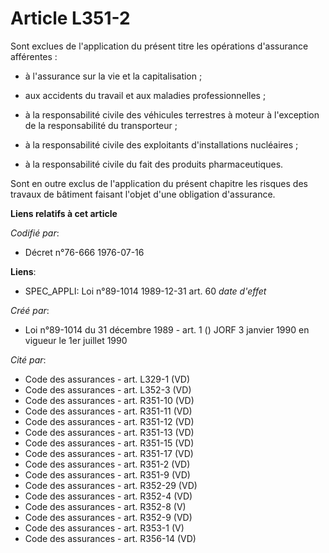 # Article L351-2

Sont exclues de l'application du présent titre les opérations d'assurance afférentes :

- à l'assurance sur la vie et la capitalisation ;

- aux accidents du travail et aux maladies professionnelles ;

- à la responsabilité civile des véhicules terrestres à moteur à l'exception de la responsabilité du transporteur ;

- à la responsabilité civile des exploitants d'installations nucléaires ;

- à la responsabilité civile du fait des produits pharmaceutiques.

Sont en outre exclus de l'application du présent chapitre les risques des travaux de bâtiment faisant l'objet d'une
obligation d'assurance.

**Liens relatifs à cet article**

_Codifié par_:

  - Décret n°76-666 1976-07-16

**Liens**:

  - SPEC_APPLI: Loi n°89-1014 1989-12-31 art. 60 *date d'effet*

_Créé par_:

  - Loi n°89-1014 du 31 décembre 1989 - art. 1 () JORF 3 janvier 1990 en vigueur le 1er juillet 1990

_Cité par_:

  - Code des assurances - art. L329-1 (VD)
  - Code des assurances - art. L352-3 (VD)
  - Code des assurances - art. R351-10 (VD)
  - Code des assurances - art. R351-11 (VD)
  - Code des assurances - art. R351-12 (VD)
  - Code des assurances - art. R351-13 (VD)
  - Code des assurances - art. R351-15 (VD)
  - Code des assurances - art. R351-17 (VD)
  - Code des assurances - art. R351-2 (VD)
  - Code des assurances - art. R351-9 (VD)
  - Code des assurances - art. R352-29 (VD)
  - Code des assurances - art. R352-4 (VD)
  - Code des assurances - art. R352-8 (V)
  - Code des assurances - art. R352-9 (VD)
  - Code des assurances - art. R353-1 (V)
  - Code des assurances - art. R356-14 (VD)
